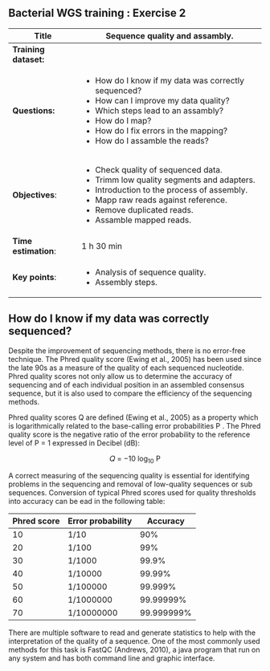 ## Bacterial WGS training : Exercise 2

|**Title**| Sequence quality and assambly.|
|---------|-------------------------------------------|
|**Training dataset:**|  
|**Questions:**| <ul><li>How do I know if my data was correctly sequenced?</li><li>How can I improve my data quality?</li><li>Which steps lead to an assambly?</li><li>How do I map?</li><li>How do I fix errors in the mapping?</li><li>How do I assamble the reads?</li></ul>|
|**Objectives**:|<ul><li>Check quality of sequenced data.</li><li>Trimm low quality segments and adapters.</li><li>Introduction to the process of assembly.</li><li>Mapp raw reads against reference.</li><li>Remove duplicated reads.</li><li>Assamble mapped reads.</li></ul>|  
|**Time estimation**:| 1 h 30 min |
|**Key points**:|<ul><li>Analysis of sequence quality.</li><li>Assembly steps.</li></ul>|

## How do I know if my data was correctly sequenced?

Despite the improvement of sequencing methods, there is no error-free technique. The Phred quality score (Ewing et al., 2005) has been used since the late 90s as a measure of the quality of each sequenced nucleotide. Phred quality scores not only allow us to determine the accuracy of sequencing and of each individual position in an assembled consensus sequence, but it is also used to compare the efficiency of the sequencing methods.

Phred quality scores Q are defined (Ewing et al., 2005) as a property which is logarithmically related to the base-calling error probabilities P . The Phred quality score is the negative ratio of the error probability to the reference level of P = 1 expressed in Decibel (dB): 

<p align="center">𝑄 = −10 log<sub>10</sub> P</p>

A correct measuring of the sequencing quality is essential for identifying problems in the sequencing and removal of low-quality sequences or sub sequences. Conversion of typical Phred scores used for quality thresholds into accuracy can be ead in the following table:

|**Phred score**| Error probability | Accuracy|
|----------------|--------------------|---------|
|10|1/10|90%|
|20|1/100|99%|
|30|1/1000|99.9%|
|40|1/10000|99.99%|
|50|1/100000|99.999%|
|60|1/1000000|99.99999%|
|70|1/10000000|99.999999%|

There are multiple software to read and generate statistics to help with the interpretation of the quality of a sequence. One of the most commonly used methods for this task is FastQC (Andrews, 2010), a java program that run on any system and has both command line and graphic interface.

